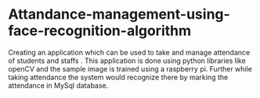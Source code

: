 # Attandance-management-using-face-recognition-algorithm
Creating an application which can be used to take and manage attendance of students and staffs . This application is done  using python libraries like openCV and the sample image is trained using a raspberry pi. Further while taking attendance the system would recognize there by marking the attendance in MySql database.  
